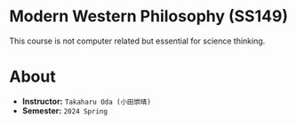 # Modern Western Philosophy (SS149)

This course is not computer related but essential for science thinking.

# About

- **Instructor:** `Takaharu Oda (小田崇晴)`
- **Semester:** `2024 Spring`
